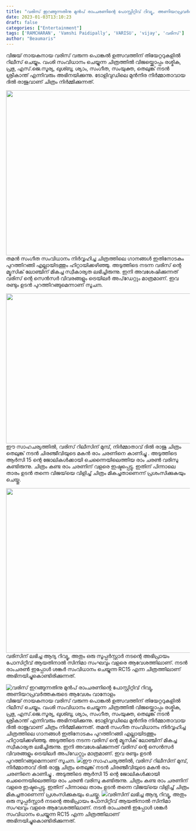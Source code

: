 ```yaml
---
title: "വരിസ് ഇറങ്ങുന്നതിനു മുൻപ് രാംചരണിന്റെ പോസ്റ്റിറ്റിവ് റിവ്യു, അണിയറപ്രവർത്തകരുടെ ആവേശം വാനോളം"
date: 2023-01-03T13:10:23
draft: false
categories: ["Entertainment"]
tags: ['RAMCHARAN', 'Vamshi Paidipally', 'VARISU', 'vijay', 'വരിസ്']
author: "Beaumaris"
---
```


വിജയ് നായകനായ വരിസ് വരുന്ന പൊങ്കൽ ഉത്സവത്തിന് തിയേറ്ററുകളിൽ റിലീസ് ചെയ്യും. വംശി സംവിധാനം ചെയ്യുന്ന ചിത്രത്തിൽ വിജയ്ക്കൊപ്പം രശ്മിക, പ്രഭു, എസ്.ജെ.സൂര്യ, ഖുശ്ബു, ശ്യാം, സംഗീത, സംയുക്ത, തെലുങ്ക് നടൻ ശ്രീകാന്ത് എന്നിവരും അഭിനയിക്കുന്നു. ടോളിവുഡിലെ മുൻനിര നിർമ്മാതാവായ ദിൽ രാജുവാണ് ചിത്രം നിർമ്മിക്കുന്നത്.

<img class="size-full wp-image-377125 aligncenter" src="https://cdn.boolokam.com/articles/2023/01/rrrrrrrr.webp" alt="" width="800" height="451" />തമൻ സംഗീത സംവിധാനം നിർവ്വഹിച്ച ചിത്രത്തിലെ ഗാനങ്ങൾ ഇതിനോടകം പുറത്തിറങ്ങി എല്ലായിടത്തും ഹിറ്റായിക്കഴിഞ്ഞു. അടുത്തിടെ നടന്ന വരിസ് ന്റെ മ്യൂസിക് ലോഞ്ചിന് മികച്ച സ്വീകാര്യത ലഭിച്ചിരുന്നു. ഇനി അവശേഷിക്കുന്നത് വരിസ് ന്റെ സെൻസർ വിവരങ്ങളും ട്രെയിലർ അപ്‌ഡേറ്റും മാത്രമാണ്. ഇവ രണ്ടും ഉടൻ പുറത്തിറങ്ങുമെന്നാണ് സൂചന.

<img class="wp-image-377126 aligncenter" src="https://cdn.boolokam.com/articles/2023/01/cscs.jpg" alt="" width="830" height="410" />ഈ സാഹചര്യത്തിൽ, വരിസ് റിലീസിന് മുമ്പ്, നിർമ്മാതാവ് ദിൽ രാജു ചിത്രം തെലുങ്ക് നടൻ ചിരഞ്ജീവിയുടെ മകൻ രാം ചരണിനെ കാണിച്ചു . അടുത്തിടെ ആർസി 15 ന്റെ ജോലികൾക്കായി ചെന്നൈയിലെത്തിയ രാം ചരൺ വരിസു കണ്ടിരുന്നു. ചിത്രം കണ്ട രാം ചരണിന് വളരെ ഇഷ്ടപ്പെട്ടു. ഇതിന് പിന്നാലെ താരം ഉടൻ തന്നെ വിജയ്‌യെ വിളിച്ച് ചിത്രം മികച്ചതാണെന്ന് പ്രശംസിക്കുകയും ചെയ്തു.

<img class="wp-image-377127 aligncenter" src="https://cdn.boolokam.com/articles/2023/01/csssssss.jpg" alt="" width="799" height="450" />വരിസിന് ലഭിച്ച ആദ്യ റിവ്യൂ, അതും ഒരു സൂപ്പർസ്റ്റാർ നടന്റെ അഭിപ്രായം പോസിറ്റീവ് ആയതിനാൽ സിനിമാ സംഘവും വളരെ ആവേശത്തിലാണ്. നടൻ രാംചരൺ ഇപ്പോൾ ശങ്കർ സംവിധാനം ചെയ്യുന്ന RC15 എന്ന ചിത്രത്തിലാണ് അഭിനയിച്ചുകൊണ്ടിരിക്കുന്നത്.


![വരിസ് ഇറങ്ങുന്നതിനു മുൻപ് രാംചരണിന്റെ പോസ്റ്റിറ്റിവ് റിവ്യു, അണിയറപ്രവർത്തകരുടെ ആവേശം വാനോളം](https://cdn.boolokam.com/articles/2023/01/rrrrrrrr.webp)വിജയ് നായകനായ വരിസ് വരുന്ന പൊങ്കൽ ഉത്സവത്തിന് തിയേറ്ററുകളിൽ റിലീസ് ചെയ്യും. വംശി സംവിധാനം ചെയ്യുന്ന ചിത്രത്തിൽ വിജയ്ക്കൊപ്പം രശ്മിക, പ്രഭു, എസ്.ജെ.സൂര്യ, ഖുശ്ബു, ശ്യാം, സംഗീത, സംയുക്ത, തെലുങ്ക് നടൻ ശ്രീകാന്ത് എന്നിവരും അഭിനയിക്കുന്നു. ടോളിവുഡിലെ മുൻനിര നിർമ്മാതാവായ ദിൽ രാജുവാണ് ചിത്രം നിർമ്മിക്കുന്നത്. തമൻ സംഗീത സംവിധാനം നിർവ്വഹിച്ച ചിത്രത്തിലെ ഗാനങ്ങൾ ഇതിനോടകം പുറത്തിറങ്ങി എല്ലായിടത്തും ഹിറ്റായിക്കഴിഞ്ഞു. അടുത്തിടെ നടന്ന വരിസ് ന്റെ മ്യൂസിക് ലോഞ്ചിന് മികച്ച സ്വീകാര്യത ലഭിച്ചിരുന്നു. ഇനി അവശേഷിക്കുന്നത് വരിസ് ന്റെ സെൻസർ വിവരങ്ങളും ട്രെയിലർ അപ്‌ഡേറ്റും മാത്രമാണ്. ഇവ രണ്ടും ഉടൻ പുറത്തിറങ്ങുമെന്നാണ് സൂചന. ![](https://cdn.boolokam.com/articles/2023/01/cscs.jpg)ഈ സാഹചര്യത്തിൽ, വരിസ് റിലീസിന് മുമ്പ്, നിർമ്മാതാവ് ദിൽ രാജു ചിത്രം തെലുങ്ക് നടൻ ചിരഞ്ജീവിയുടെ മകൻ രാം ചരണിനെ കാണിച്ചു . അടുത്തിടെ ആർസി 15 ന്റെ ജോലികൾക്കായി ചെന്നൈയിലെത്തിയ രാം ചരൺ വരിസു കണ്ടിരുന്നു. ചിത്രം കണ്ട രാം ചരണിന് വളരെ ഇഷ്ടപ്പെട്ടു. ഇതിന് പിന്നാലെ താരം ഉടൻ തന്നെ വിജയ്‌യെ വിളിച്ച് ചിത്രം മികച്ചതാണെന്ന് പ്രശംസിക്കുകയും ചെയ്തു. ![](https://cdn.boolokam.com/articles/2023/01/csssssss.jpg)വരിസിന് ലഭിച്ച ആദ്യ റിവ്യൂ, അതും ഒരു സൂപ്പർസ്റ്റാർ നടന്റെ അഭിപ്രായം പോസിറ്റീവ് ആയതിനാൽ സിനിമാ സംഘവും വളരെ ആവേശത്തിലാണ്. നടൻ രാംചരൺ ഇപ്പോൾ ശങ്കർ സംവിധാനം ചെയ്യുന്ന RC15 എന്ന ചിത്രത്തിലാണ് അഭിനയിച്ചുകൊണ്ടിരിക്കുന്നത്.
